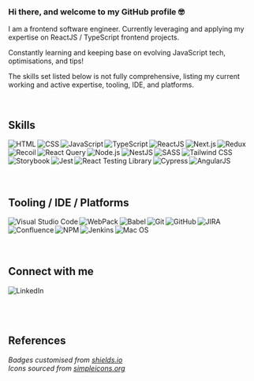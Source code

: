 ### Hi there, and welcome to my GitHub profile 🤓
I am a frontend software engineer. Currently leveraging and applying my expertise on ReactJS / TypeScript frontend projects.

Constantly learning and keeping base on evolving JavaScript tech, optimisations, and tips!

The skills set listed below is not fully comprehensive, listing my current working and active expertise, tooling, IDE, and platforms.

<br/>

## Skills
<img align="left" alt="HTML" src="https://img.shields.io/badge/html%20-%2320232a.svg?&style=for-the-badge&logo=html5&logoColor=%23E34F26" />
<img align="left" alt="CSS" src="https://img.shields.io/badge/css%20-%2320232a.svg?&style=for-the-badge&logo=css3&logoColor=%231572B6" />
<img align="left" alt="JavaScript" src="https://img.shields.io/badge/javascript%20-%2320232a.svg?&style=for-the-badge&logo=javascript&logoColor=%23F7DF1E" />
<img align="left" alt="TypeScript" src="https://img.shields.io/badge/typescript%20-%2320232a.svg?&style=for-the-badge&logo=typescript&logoColor=%233178C6" />
<img align="left" alt="ReactJS" src="https://img.shields.io/badge/react%20-%2320232a.svg?&style=for-the-badge&logo=react&logoColor=%2361DAFB" />
<img align="left" alt="Next.js" src="https://img.shields.io/badge/next.js%20-%2320232a.svg?&style=for-the-badge&logo=next.js&logoColor=%23ffffff" />
<img align="left" alt="Redux" src="https://img.shields.io/badge/redux%20-%2320232a.svg?&style=for-the-badge&logo=redux&logoColor=%23764ABC" />
<img align="left" alt="Recoil" src="https://img.shields.io/badge/recoil%20-%2320232a.svg?&style=for-the-badge&logo=recoil&logoColor=%233578e5" />
<img align="left" alt="React Query" src="https://img.shields.io/badge/React Query%20-%2320232a.svg?&style=for-the-badge&logo=reactquery&logoColor=%23FF4154" />
<img align="left" alt="Node.js" src="https://img.shields.io/badge/Node.js%20-%2320232a.svg?&style=for-the-badge&logo=node.js&logoColor=%23339933" />
<img align="left" alt="NestJS" src="https://img.shields.io/badge/nestjs%20-%2320232a.svg?&style=for-the-badge&logo=nestjs&logoColor=%23E0234E" />
<img align="left" alt="SASS" src="https://img.shields.io/badge/SASS%20-%2320232a.svg?&style=for-the-badge&logo=sass&logoColor=%23CC6699" />
<img align="left" alt="Tailwind CSS" src="https://img.shields.io/badge/Tailwind CSS%20-%2320232a.svg?&style=for-the-badge&logo=tailwindcss&logoColor=%2306B6D4" />
<img align="left" alt="Storybook" src="https://img.shields.io/badge/storybook%20-%2320232a.svg?&style=for-the-badge&logo=storybook&logoColor=%23FF4785" />
<img align="left" alt="Jest" src="https://img.shields.io/badge/jest%20-%2320232a.svg?&style=for-the-badge&logo=jest&logoColor=%23C21325" />
<img align="left" alt="React Testing Library" src="https://img.shields.io/badge/React Testing Library%20-%2320232a.svg?&style=for-the-badge&logo=testinglibrary&logoColor=%23E33332" />
<img align="left" alt="Cypress" src="https://img.shields.io/badge/cypress%20-%2320232a.svg?&style=for-the-badge&logo=cypress&logoColor=%23#17202C" />
<img align="left" alt="AngularJS" src="https://img.shields.io/badge/angular%20js%20-%2320232a.svg?&style=for-the-badge&logo=angularjs&logoColor=%23E23237" />

\
\
<br/>
<br/>
<br/>

## Tooling / IDE / Platforms
<img align="left" alt="Visual Studio Code" src="https://img.shields.io/badge/Visual%20Studio%20Code%20-%2320232a.svg?&style=for-the-badge&logo=visual%20studio%20code&logoColor=%23007ACC" />
<img align="left" alt="WebPack" src="https://img.shields.io/badge/webpack%20-%2320232a.svg?&style=for-the-badge&logo=webpack&logoColor=%238DD6F9" />
<img align="left" alt="Babel" src="https://img.shields.io/badge/babel%20-%2320232a.svg?&style=for-the-badge&logo=babel&logoColor=%23F9DC3E" />
<img align="left" alt="Git" src="https://img.shields.io/badge/git%20-%2320232a.svg?&style=for-the-badge&logo=git&logoColor=%23F05032" />
<img align="left" alt="GitHub" src="https://img.shields.io/badge/github%20-%2320232a.svg?&style=for-the-badge&logo=github&logoColor=%23181717" />
<img align="left" alt="JIRA" src="https://img.shields.io/badge/jira%20-%2320232a.svg?&style=for-the-badge&logo=jira&logoColor=%230052CC" />
<img align="left" alt="Confluence" src="https://img.shields.io/badge/Confluence%20-%2320232a.svg?&style=for-the-badge&logo=confluence&logoColor=%23172B4D" />
<img align="left" alt="NPM" src="https://img.shields.io/badge/npm%20-%2320232a.svg?&style=for-the-badge&logo=npm&logoColor=%23#CB3837" />
<img align="left" alt="Jenkins" src="https://img.shields.io/badge/Jenkins%20-%2320232a.svg?&style=for-the-badge&logo=jenkins&logoColor=%23D24939" />
<img align="left" alt="Mac OS" src="https://img.shields.io/badge/mac%20os%20-%2320232a.svg?&style=for-the-badge&logo=macos&logoColor=%23FFFFFF" />

\
\
<br/>
<br/>

## Connect with me
[<img align="left" alt="LinkedIn" src="https://img.shields.io/badge/linkedin-%230077B5.svg?&style=for-the-badge&logo=linkedin&logoColor=white" />](https://www.linkedin.com/in/sayvai/)

\
\
<br/>
<br/>

## References

*Badges customised from [shields.io](https://shields.io/)*
<br/>
*Icons sourced from [simpleicons.org](https://simpleicons.org/)*
